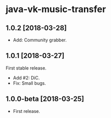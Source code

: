 java-vk-music-transfer
======================

1.0.2 [2018-03-28]
------------------

- Add: Community grabber.

1.0.1 [2018-03-27]
------------------

First stable release.

- Add #2: DiC.
- Fix: Small bugs.

1.0.0-beta [2018-03-25]
-----------------------

- First release.
